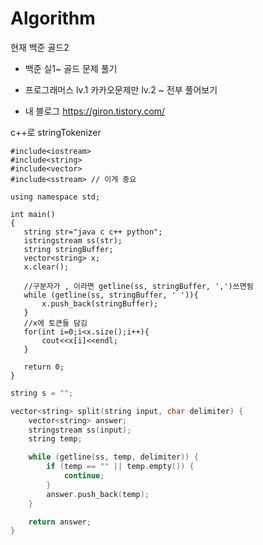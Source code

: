 # Algorithm

현재 백준 골드2

- 백준
  실1~ 골드 문제 풀기

- 프로그래머스
  lv.1 카카오문제만
  lv.2 ~ 전부 풀어보기

- 내 블로그
 https://giron.tistory.com/
 
 c++로 stringTokenizer
 ```
#include<iostream>
#include<string>
#include<vector>
#include<sstream> // 이게 중요

using namespace std;

int main()
{
    string str="java c c++ python";
    istringstream ss(str);
    string stringBuffer;
    vector<string> x;
    x.clear();

    //구분자가 , 이라면 getline(ss, stringBuffer, ',')쓰면됨
    while (getline(ss, stringBuffer, ' ')){
        x.push_back(stringBuffer);
    }
    //x에 토큰들 담김
    for(int i=0;i<x.size();i++){
        cout<<x[i]<<endl;
    }
    
    return 0;
}
```

```c++
string s = "";

vector<string> split(string input, char delimiter) {
    vector<string> answer;
    stringstream ss(input);
    string temp;

    while (getline(ss, temp, delimiter)) {
        if (temp == "" || temp.empty()) {
            continue;
        }
        answer.push_back(temp);
    }

    return answer;
}
```
